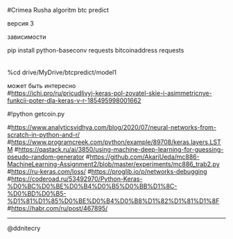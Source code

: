 #Crimea Rusha algoritm  btc predict <br>

версия 3



зависимости<br>

pip install python-baseconv  requests  bitcoinaddress requests<br><br><br>
%cd drive/MyDrive/btcpredict/model1<br>



может быть интересно<br>
#https://ichi.pro/ru/pricudlivyj-keras-pol-zovatel-skie-i-asimmetricnye-funkcii-poter-dla-keras-v-r-185495998001662

#!python getcoin.py

#https://www.analyticsvidhya.com/blog/2020/07/neural-networks-from-scratch-in-python-and-r/
#https://www.programcreek.com/python/example/89708/keras.layers.LSTM
#https://qastack.ru/ai/3850/using-machine-deep-learning-for-guessing-pseudo-random-generator
#https://github.com/AkariUeda/mc886-MachineLearning-Assignment2/blob/master/experiments/mc886_trab2.py
#https://ru-keras.com/loss/
#https://proglib.io/p/networks-debugging
#https://coderoad.ru/53492970/Python-Keras-%D0%BC%D0%BE%D0%B4%D0%B5%D0%BB%D1%8C-%D0%BD%D0%B5-%D1%81%D1%85%D0%BE%D0%B4%D0%B8%D1%82%D1%81%D1%8F
#https://habr.com/ru/post/467895/



<hr>
@ddnitecry